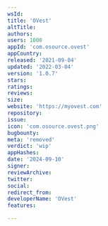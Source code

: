 ```yaml
---
wsId: 
title: 'OVest'
altTitle: 
authors: 
users: 1000
appId: 'com.osource.ovest'
appCountry: 
released: '2021-09-04'
updated: '2022-03-04'
version: '1.0.7'
stars: 
ratings: 
reviews: 
size: 
website: 'https://myovest.com'
repository: 
issue: 
icon: 'com.osource.ovest.png'
bugbounty: 
meta: 'removed'
verdict: 'wip'
appHashes: 
date: '2024-09-10'
signer: 
reviewArchive: 
twitter: 
social: 
redirect_from: 
developerName: 'OVest'
features: 

---
```


